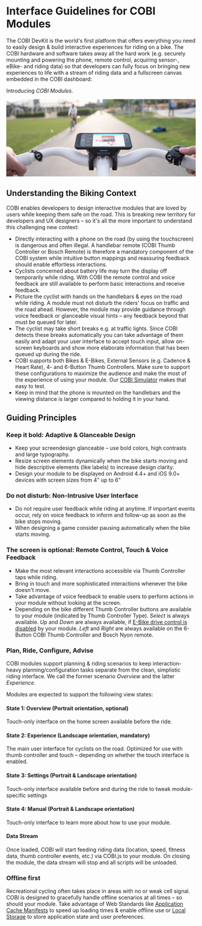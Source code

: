 # Interface Guidelines for COBI Modules

The COBI DevKit is the world's first platform that offers everything you need to easily design & build interactive experiences for riding on a bike. The COBI hardware and software takes away all the hard work (e.g. securely mounting and powering the phone, remote control, acquiring sensor-, eBike- and riding data) so that developers can fully focus on bringing new experiences to life with a stream of riding data and a fullscreen canvas embedded in the COBI dashboard:

Introducing _COBI Modules_.

![COBI](COBI-Extensions-Header.png)

## Understanding the Biking Context

COBI enables developers to design interactive modules that are loved by users while keeping them safe on the road. This is breaking new territory for developers and UX designers – so it's all the more important to understand this challenging new context:

* Directly interacting with a phone on the road (by using the touchscreen) is dangerous and often illegal. A handlebar remote (COBI Thumb Controller or Bosch Remote) is therefore a mandatory component of the COBI system while intuitive button mappings and reassuring feedback should enable effortless interactions.
* Cyclists concerned about battery life may turn the display off temporarily while riding. With COBI the remote control and voice feedback are still available to perform basic interactions and receive feedback.
* Picture the cyclist with hands on the handlebars & eyes on the road while riding. A module must not disturb the riders' focus on traffic and the road ahead. However, the module may provide guidance through voice feedback or glanceable visual hints – any feedback beyond that must be queued for later.
* The cyclist may take short breaks e.g. at traffic lights. Since COBI detects these breaks automatically you can take advantage of them easily and adapt your user interface to accept touch input, allow on-screen keyboards and show more elaborate information that has been queued up during the ride.
* COBI supports both Bikes & E-Bikes, External Sensors (e.g. Cadence & Heart Rate), 4- and 6-Button Thumb Controllers. Make sure to support these configurations to maximize the audience and make the most of the experience of using your module. Our [COBI Simulator](https://github.com/cobi-bike/COBI.js-simulator) makes that easy to test.
* Keep in mind that the phone is mounted on the handlebars and the viewing distance is larger compared to holding it in your hand.

## Guiding Principles

### Keep it bold: Adaptive & Glanceable Design

* Keep your screendesign glanceable – use bold colors, high contrasts and large typography.
* Resize screen elements dynamically when the bike starts moving and hide descriptive elements (like labels) to increase design clarity.
* Design your module to be displayed on Android 4.4+ and iOS 9.0+ devices with screen sizes from 4" up to 6"

### Do not disturb: Non-Intrusive User Interface

* Do not require user feedback while riding at anytime. If important events occur, rely on voice feedback to inform and follow-up as soon as the bike stops moving.
* When designing a game consider pausing automatically when the bike starts moving.

### The screen is optional: Remote Control, Touch & Voice Feedback

* Make the most relevant interactions accessible via Thumb Controller taps while riding.
* Bring in touch and more sophisticated interactions whenever the bike doesn't move.
* Take advantage of voice feedback to enable users to perform actions in your module without looking at the screen.
* Depending on the bike different Thumb Controller buttons are available to your module (indicated by Thumb Controller Type). _Select_ is always available. _Up_ and _Down_ are always available, if [E-Bike drive control is disabled](https://cobi-bike.github.io/COBI.js/#cobidevkitoverridethumbcontrollermappingwrite) by your module. _Left_ and _Right_ are always available on the 6-Button COBI Thumb Controller and Bosch Nyon remote.

### Plan, Ride, Configure, Advise

COBI modules support planning & riding scenarios to keep interaction-heavy planning/configuration tasks separate from the clean, simplistic riding interface. We call the former scenario _Overview_ and the latter _Experience_.

Modules are expected to support the following view states:

#### State 1: Overview (Portrait orientation, optional)

Touch-only interface on the home screen available before the ride.

#### State 2: Experience (Landscape orientation, mandatory)

The main user interface for cyclists on the road. Optimized for use with thumb controller and touch – depending on whether the touch interface is enabled.

#### State 3: Settings (Portrait & Landscape orientation)

Touch-only interface available before and during the ride to tweak module-specific settings

#### State 4: Manual (Portrait & Landscape orientation)

Touch-only interface to learn more about how to use your module.

#### Data Stream

Once loaded, COBI will start feeding riding data (location, speed, fitness data, thumb controller events, etc.) via COBI.js to your module. On closing the module, the data stream will stop and all scripts will be unloaded.

### Offline first

Recreational cycling often takes place in areas with no or weak cell signal. COBI is designed to gracefully handle offline scenarios at all times – so should your module. Take advantage of Web Standards like [Application Cache Manifests](https://html.spec.whatwg.org/multipage/offline.html#manifests) to speed up loading times & enable offline use or [Local Storage](https://html.spec.whatwg.org/multipage/webstorage.html#the-localstorage-attribute) to store application state and user preferences.
